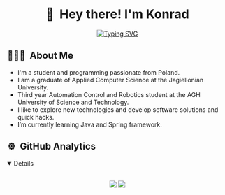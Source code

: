 <h1 align="center"> 👋 &nbsp;Hey there! I'm Konrad </h1>

<p align="center">
  <a href="https://git.io/typing-svg">
    <img src="https://readme-typing-svg.herokuapp.com?font=Fira+Code&size=26&duration=3000&pause=700&color=abd202&center=true&vCenter=true&random=false&width=500&lines=Computer+Science+Graduate;Automation+and+Robotics+Student;Software+Engineer" alt="Typing SVG" />
  </a>
</p>

## 👨🏻‍💻 &nbsp;About Me

- I'm a student and programming passionate from Poland.
- I am a graduate of Applied Computer Science at the Jagiellonian University.
- Third year Automation Control and Robotics student at the AGH University of Science and Technology.     
- I like to explore new technologies and develop software solutions and quick hacks.
- I’m currently learning Java and Spring framework.  

## ⚙️ &nbsp;GitHub Analytics

<details open="">
<br>
  <p align="center">
    <img src="https://github-readme-stats-git-masterrstaa-rickstaa.vercel.app/api?username=P4r1nc3&show_icons=true&theme=merko&card_width=500">
    <img src="https://github-readme-streak-stats.herokuapp.com?user=P4r1nc3&theme=merko&date_format=M%20j%5B%2C%20Y%5D&&card_width=500">
  </p>
</details>

